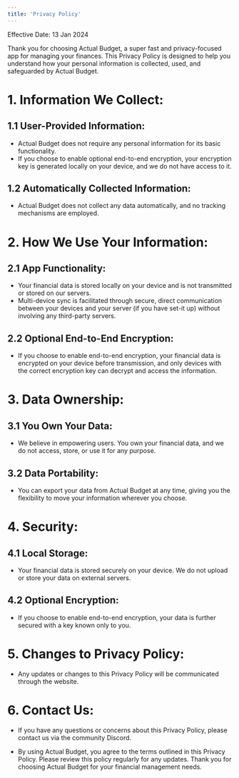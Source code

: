 ```yaml
---
title: 'Privacy Policy'
---
```


Effective Date: 13 Jan 2024

Thank you for choosing Actual Budget, a super fast and privacy-focused app for managing your finances. This Privacy Policy is designed to help you understand how your personal information is collected, used, and safeguarded by Actual Budget.

# 1. Information We Collect:

## 1.1 User-Provided Information:

- Actual Budget does not require any personal information for its basic functionality.
- If you choose to enable optional end-to-end encryption, your encryption key is generated locally on your device, and we do not have access to it.

## 1.2 Automatically Collected Information:

- Actual Budget does not collect any data automatically, and no tracking mechanisms are employed.

# 2. How We Use Your Information:

## 2.1 App Functionality:

- Your financial data is stored locally on your device and is not transmitted or stored on our servers.
- Multi-device sync is facilitated through secure, direct communication between your devices and your server (if you have set-it up) without involving any third-party servers.

## 2.2 Optional End-to-End Encryption:

- If you choose to enable end-to-end encryption, your financial data is encrypted on your device before transmission, and only devices with the correct encryption key can decrypt and access the information.

# 3. Data Ownership:

## 3.1 You Own Your Data:

- We believe in empowering users. You own your financial data, and we do not access, store, or use it for any purpose.

## 3.2 Data Portability:

- You can export your data from Actual Budget at any time, giving you the flexibility to move your information wherever you choose.

# 4. Security:

## 4.1 Local Storage:

- Your financial data is stored securely on your device. We do not upload or store your data on external servers.

## 4.2 Optional Encryption:

- If you choose to enable end-to-end encryption, your data is further secured with a key known only to you.

# 5. Changes to Privacy Policy:

- Any updates or changes to this Privacy Policy will be communicated through the website.

# 6. Contact Us:

- If you have any questions or concerns about this Privacy Policy, please contact us via the community Discord.

- By using Actual Budget, you agree to the terms outlined in this Privacy Policy. Please review this policy regularly for any updates. Thank you for choosing Actual Budget for your financial management needs.
